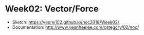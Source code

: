 # Week02: Vector/Force
* Sketch: https://yeony102.github.io/noc2018/Week02/
* Documentation: http://www.yeonheelee.com/category/02/noc/